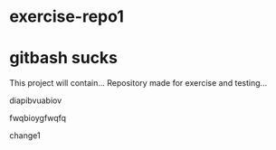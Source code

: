# exercise-repo1

gitbash sucks
=======
This project will contain...
Repository made for exercise and testing...


diapibvuabiov

fwqbioygfwqfq

change1

